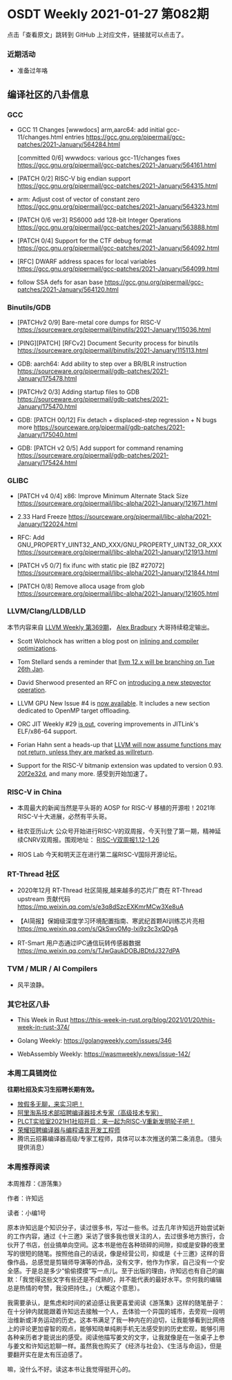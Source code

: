 # OSDT Weekly 2021-01-27 第082期

点击「查看原文」跳转到 GitHub 上对应文件，链接就可以点击了。

### 近期活动

- 准备过年咯

## 编译社区的八卦信息

### GCC

- GCC 11 Changes
  [wwwdocs] arm,aarc64: add initial gcc-11/changes.html entries
  https://gcc.gnu.org/pipermail/gcc-patches/2021-January/564284.html

  [committed 0/6] wwwdocs: various gcc-11/changes fixes
  https://gcc.gnu.org/pipermail/gcc-patches/2021-January/564161.html

- [PATCH 0/2] RISC-V big endian support
  https://gcc.gnu.org/pipermail/gcc-patches/2021-January/564315.html

- arm: Adjust cost of vector of constant zero
  https://gcc.gnu.org/pipermail/gcc-patches/2021-January/564323.html

- [PATCH 0/6 ver3] RS6000 add 128-bit Integer Operations
  https://gcc.gnu.org/pipermail/gcc-patches/2021-January/563888.html

- [PATCH 0/4] Support for the CTF debug format
  https://gcc.gnu.org/pipermail/gcc-patches/2021-January/564092.html

- [RFC] DWARF address spaces for local variables
  https://gcc.gnu.org/pipermail/gcc-patches/2021-January/564099.html

- follow SSA defs for asan base
  https://gcc.gnu.org/pipermail/gcc-patches/2021-January/564120.html

### Binutils/GDB

- [PATCHv2 0/9] Bare-metal core dumps for RISC-V
  https://sourceware.org/pipermail/binutils/2021-January/115036.html

- [PING][PATCH] [RFCv2] Document Security process for binutils
  https://sourceware.org/pipermail/binutils/2021-January/115113.html

- GDB: aarch64: Add ability to step over a BR/BLR instruction
  https://sourceware.org/pipermail/gdb-patches/2021-January/175478.html

- [PATCHv2 0/3] Adding startup files to GDB
  https://sourceware.org/pipermail/gdb-patches/2021-January/175470.html

- GDB: [PATCH 00/12] Fix detach + displaced-step regression + N bugs more
  https://sourceware.org/pipermail/gdb-patches/2021-January/175040.html

- GDB: [PATCH v2 0/5] Add support for command renaming
  https://sourceware.org/pipermail/gdb-patches/2021-January/175424.html

### GLIBC

- [PATCH v4 0/4] x86: Improve Minimum Alternate Stack Size
  https://sourceware.org/pipermail/libc-alpha/2021-January/121671.html

- 2.33 Hard Freeze
  https://sourceware.org/pipermail/libc-alpha/2021-January/122024.html

- RFC: Add GNU_PROPERTY_UINT32_AND_XXX/GNU_PROPERTY_UINT32_OR_XXX
  https://sourceware.org/pipermail/libc-alpha/2021-January/121913.html

- [PATCH v5 0/7] fix ifunc with static pie [BZ #27072]
  https://sourceware.org/pipermail/libc-alpha/2021-January/121844.html

- [PATCH 0/8] Remove alloca usage from glob
  https://sourceware.org/pipermail/libc-alpha/2021-January/121605.html

### LLVM/Clang/LLDB/LLD

本节内容来自 [LLVM Weekly 第369期](http://llvmweekly.org/issue/369)，
[Alex Bradbury](https://www.linkedin.com/in/alex-bradbury/) 大哥持续稳定输出。

- Scott Wolchock has written a blog post on [inlining and compiler optimizations](https://wolchok.org/posts/inlining-and-compiler-optimizations/).

* Tom Stellard sends a reminder that [llvm 12.x will be branching on Tue 26th Jan](https://lists.llvm.org/pipermail/llvm-dev/2021-January/147971.html).

* David Sherwood presented an RFC on [introducing a new stepvector operation](https://lists.llvm.org/pipermail/llvm-dev/2021-January/147943.html).

* LLVM GPU New Issue #4 is [now available](https://lists.llvm.org/pipermail/llvm-dev/2021-January/148006.html). It includes a new section dedicated to OpenMP target offloading.

* ORC JIT Weekly #29 [is out](https://lists.llvm.org/pipermail/llvm-dev/2021-January/148043.html), covering improvements in JITLink's ELF/x86-64 support.

* Forian Hahn sent a heads-up that [LLVM will now assume functions may not return, unless they are marked as willreturn](https://lists.llvm.org/pipermail/llvm-dev/2021-January/148047.html).

* Support for the RISC-V bitmanip extension was updated to version 0.93.
  [20f2e32d](https://reviews.llvm.org/rG20f2e32d2c54), and many more.
  感受到开始加速了。

### RISC-V in China

- 本周最大的新闻当然是平头哥的 AOSP for RISC-V 移植的开源啦！2021年RISC-V十大进展，必然有平头哥。

- 硅农亚历山大 公众号开始进行RISC-V的双周报，今天刊登了第一期，精神延续CNRV双周报。围观地址：
  [RISC-V双周报1.12-1.26](https://mp.weixin.qq.com/s/2KDDQfDAC6wrXqYVhbwSdg)

- RIOS Lab 今天和明天正在进行第二届RISC-V国际开源论坛。

### RT-Thread 社区

- 2020年12月 RT-Thread 社区简报,越来越多的芯片厂商在 RT-Thread upstream 贡献代码
  https://mp.weixin.qq.com/s/e3q8dSzcEXKmrMCw3Xe8uA

- 【AI简报】保姆级深度学习环境配置指南、寒武纪首颗AI训练芯片亮相
   https://mp.weixin.qq.com/s/QkSwv0Mg-lxi9z3c3xQDgA

- RT-Smart 用户态通过IPC通信玩转传感器数据
  https://mp.weixin.qq.com/s/TJwGaukDOBJBDtdJ327dPA

### TVM / MLIR / AI Compilers

- 风平浪静。

### 其它社区八卦

- This Week in Rust
  https://this-week-in-rust.org/blog/2021/01/20/this-week-in-rust-374/

- Golang Weekly:
  https://golangweekly.com/issues/346

- WebAssembly Weekly:
  https://wasmweekly.news/issue-142/

### 本周工具链岗位

**往期社招及实习生招聘长期有效。**

- [放假多无聊，来实习吧！](https://mp.weixin.qq.com/s/pWjPrHtaWnzWbPfqqcX1cQ)
- [阿里淘系技术部招聘编译器技术专家（高级技术专家）](https://mp.weixin.qq.com/s/Yr_XA_L9fCI8IvhuudwTkQ)
- [PLCT实验室2021H1社招开启：来一起为RISC-V重新发明轮子吧！](https://mp.weixin.qq.com/s/9BUJ1-LbHGm-Lhs_Lavzjw)
- [荣耀招聘编译器与编程语言开发工程师](https://mp.weixin.qq.com/s/XaLAhjLP6fhj3Vl-mUjXng)
- 腾讯云招募编译器高级/专家工程师，具体可以本次推送的第二条消息。（猎头提供消息）

### 本周推荐阅读

本周推荐：《游荡集》

作者：许知远

读者：小编1号

原本许知远是个知识分子，读过很多书，写过一些书。过去几年许知远开始尝试新的工作内容，通过《十三邀》采访了很多我也很关注的人，去过很多地方旅行，合伙开了书店，创业搞单向空间。这本书是他在各种琐碎的间隙，抑或是安静的夜里写的很短的随笔。按照他自己的话说，像是经营公司，抑或是《十三邀》这样的音像作品，总感觉是剪辑师导演等的作品，没有文字，他作为作家，自己没有一个安全感。于是总是多少“偷偷摸摸”写一点儿。至于出版的理由，许知远也有自己的幽默：「我觉得这些文字有些还是不成熟的，并不能代表的最好水平。奈何我的编辑总是热情的夸赞，我没把持住。」（大概这个意思）。

我需要承认，是焦虑和时间的紧迫感让我更喜爱阅读《游荡集》这样的随笔册子：在十分钟内就能跟着许知远去接触一个人，去体验一个异国的城市，去旁观一段明治维新或洋务运动的历史。这本书满足了我一种内在的迫切，让我能够看到比网络上的评论更加睿智的观点，能够知晓单纯刷手机无法感受到的历史宏观，能够引用各种亲历者才能说出的感受。阅读他描写姜文的文字，让我就像是在一张桌子上参与姜文和许知远尬聊一样。虽然我也购买了《经济与社会》、《生活与命运》，但是要翻开实在是太有压迫感了。

嘛，没什么不好。读这本书让我觉得挺开心的。
